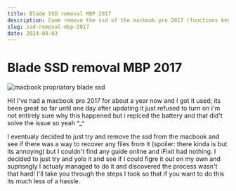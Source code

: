 ```yaml
---
title: Blade SSD removal MBP 2017
description: Come remove the ssd of the macbook pro 2017 (functions keys) with me!
slug: ssd-removal-mbp-2017
date: 2024-08-03
---
```


# Blade SSD removal MBP 2017

![macbook propriatory blade ssd](https://cloud-owp7vmln1-hack-club-bot.vercel.app/0img_1846_1_.jpg)

Hi! I've had a macbook pro 2017 for about a year now and I got it used; its been great so far until one day after updating it just refused to turn on i'm not entirely sure why this happened but i replced the battery and that did't solve the issue so yeah ^_^  

I eventualy decided to just try and remove the ssd from the macbook and see if there was a way to recover any files from it (spoiler: there kinda is but its annoying) but I couldn't find any guide online and iFixit had nothing. I decided to just try and yolo it and see if I could figre it out on my own and suprisngly I actualy managed to do it and discovered the process wasn't that hard! I'll take you through the steps I took so that if you want to do this its much less of a hassle.

